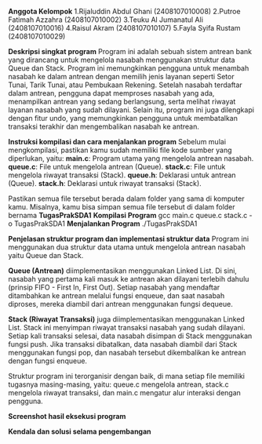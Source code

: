 **Anggota Kelompok**
1.Rijaluddin Abdul Ghani (2408107010008)
2.Putroe Fatimah Azzahra (2408107010002)
3.Teuku Al Jumanatul Ali (2408107010016)
4.Raisul Akram (2408107010107)
5.Fayla Syifa Rustam (2408107010029)

**Deskripsi singkat program**
Program ini adalah sebuah sistem antrean bank yang dirancang untuk mengelola nasabah menggunakan struktur data Queue dan Stack. Program ini memungkinkan pengguna untuk menambah nasabah ke dalam antrean dengan memilih jenis layanan seperti Setor Tunai, Tarik Tunai, atau Pembukaan Rekening. Setelah nasabah terdaftar dalam antrean, pengguna dapat memproses nasabah yang ada, menampilkan antrean yang sedang berlangsung, serta melihat riwayat layanan nasabah yang sudah dilayani. Selain itu, program ini juga dilengkapi dengan fitur undo, yang memungkinkan pengguna untuk membatalkan transaksi terakhir dan mengembalikan nasabah ke antrean.


**Instruksi kompilasi dan cara menjalankan program**
Sebelum mulai mengkompilasi, pastikan kamu sudah memiliki file kode sumber yang diperlukan, yaitu:
**main.c**: Program utama yang mengelola antrean nasabah.
**queue.c**: File untuk mengelola antrean (Queue).
**stack.c**: File untuk mengelola riwayat transaksi (Stack).
**queue.h**: Deklarasi untuk antrean (Queue).
**stack.h**: Deklarasi untuk riwayat transaksi (Stack).

Pastikan semua file tersebut berada dalam folder yang sama di komputer kamu. Misalnya, kamu bisa simpan semua file tersebut di dalam folder bernama **TugasPrakSDA1**
**Kompilasi Program**
gcc main.c queue.c stack.c -o TugasPrakSDA1
**Menjalankan Program**
./TugasPrakSDA1

**Penjelasan struktur program dan implementasi struktur data**
Program ini menggunakan dua struktur data utama untuk mengelola antrean nasabah yaitu Queue dan Stack.

**Queue (Antrean)** diimplementasikan menggunakan Linked List. Di sini, nasabah yang pertama kali masuk ke antrean akan dilayani terlebih dahulu (prinsip FIFO - First In, First Out). Setiap nasabah yang mendaftar ditambahkan ke antrean melalui fungsi enqueue, dan saat nasabah diproses, mereka diambil dari antrean menggunakan fungsi dequeue.

**Stack (Riwayat Transaksi)** juga diimplementasikan menggunakan Linked List. Stack ini menyimpan riwayat transaksi nasabah yang sudah dilayani. Setiap kali transaksi selesai, data nasabah disimpan di Stack menggunakan fungsi push. Jika transaksi dibatalkan, data nasabah diambil dari Stack menggunakan fungsi pop, dan nasabah tersebut dikembalikan ke antrean dengan fungsi enqueue.

Struktur program ini terorganisir dengan baik, di mana setiap file memiliki tugasnya masing-masing, yaitu:
queue.c mengelola antrean, stack.c mengelola riwayat transaksi, dan main.c mengatur alur interaksi dengan pengguna.

**Screenshot hasil eksekusi program**



**Kendala dan solusi selama pengembangan**


